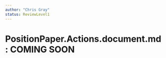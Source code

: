 ```yaml
---
author: "Chris Gray"
status: ReviewLevel1
---
```


# PositionPaper.Actions.document.md  : COMING SOON
